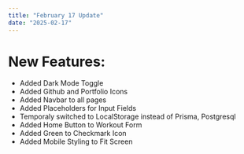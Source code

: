 ```yaml
---
title: "February 17 Update"
date: "2025-02-17"
---
```


# New Features:

- Added Dark Mode Toggle
- Added Github and Portfolio Icons
- Added Navbar to all pages
- Added Placeholders for Input Fields
- Temporaly switched to LocalStorage instead of Prisma, Postgresql
- Added Home Button to Workout Form
- Added Green to Checkmark Icon
- Added Mobile Styling to Fit Screen
